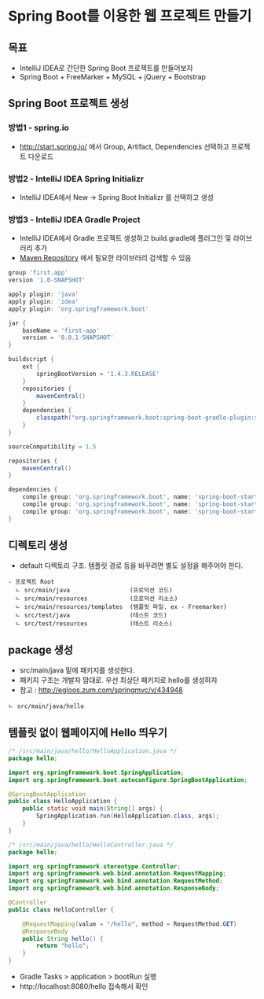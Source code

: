 # Spring Boot를 이용한 웹 프로젝트 만들기

## 목표
- IntelliJ IDEA로 간단한 Spring Boot 프로젝트를 만들어보자
- Spring Boot + FreeMarker + MySQL + jQuery + Bootstrap

## Spring Boot 프로젝트 생성
### 방법1 - spring.io
- http://start.spring.io/ 에서 Group, Artifact, Dependencies 선택하고 프로젝트 다운로드

### 방법2 - IntelliJ IDEA Spring Initializr
- IntelliJ IDEA에서 New -> Spring Boot Initializr 를 선택하고 생성

### 방법3 - IntelliJ IDEA Gradle Project
- IntelliJ IDEA에서 Gradle 프로젝트 생성하고 build.gradle에 플러그인 및 라이브러리 추가
- [Maven Repository](https://mvnrepository.com/) 에서 필요한 라이브러리 검색할 수 있음

``` groovy
group 'first.app'
version '1.0-SNAPSHOT'

apply plugin: 'java'
apply plugin: 'idea'
apply plugin: 'org.springframework.boot'

jar {
    baseName = 'first-app'
    version = '0.0.1-SNAPSHOT'
}

buildscript {
    ext {
        springBootVersion = '1.4.3.RELEASE'
    }
    repositories {
        mavenCentral()
    }
    dependencies {
        classpath("org.springframework.boot:spring-boot-gradle-plugin:${springBootVersion}")
    }
}

sourceCompatibility = 1.5

repositories {
    mavenCentral()
}

dependencies {
    compile group: 'org.springframework.boot', name: 'spring-boot-starter-freemarker', version: "${springBootVersion}"
    compile group: 'org.springframework.boot', name: 'spring-boot-starter-web', version: "${springBootVersion}"
    compile group: 'org.springframework.boot', name: 'spring-boot-starter-test', version: "${springBootVersion}"
}
```

## 디렉토리 생성
- default 디렉토리 구조. 템플릿 경로 등을 바꾸려면 별도 설정을 해주어야 한다.

```
- 프로젝트 Root
  ㄴ src/main/java                 (프로덕션 코드)
  ㄴ src/main/resources            (프로덕션 리소스)
  ㄴ src/main/resources/templates  (템플릿 파일. ex - Freemarker)
  ㄴ src/test/java                 (테스트 코드)
  ㄴ src/test/resources            (테스트 리소스)
```

## package 생성
- src/main/java 밑에 패키지를 생성한다.
- 패키지 구조는 개발자 맘대로. 우선 최상단 패키지로 hello를 생성하자
- 참고 : http://egloos.zum.com/springmvc/v/434948

```
ㄴ src/main/java/hello
```

## 템플릿 없이 웹페이지에 Hello 띄우기

``` java
/* /src/main/java/hello/HelloApplication.java */
package hello;

import org.springframework.boot.SpringApplication;
import org.springframework.boot.autoconfigure.SpringBootApplication;

@SpringBootApplication
public class HelloApplication {
    public static void main(String[] args) {
        SpringApplication.run(HelloApplication.class, args);
    }
}
```

``` java
/* /src/main/java/hello/HelloController.java */
package hello;

import org.springframework.stereotype.Controller;
import org.springframework.web.bind.annotation.RequestMapping;
import org.springframework.web.bind.annotation.RequestMethod;
import org.springframework.web.bind.annotation.ResponseBody;

@Controller
public class HelloController {

    @RequestMapping(value = "/hello", method = RequestMethod.GET)
    @ResponseBody
    public String hello() {
        return "hello";
    }
}
```

- Gradle Tasks > application > bootRun 실행
- http://localhost:8080/hello 접속해서 확인 
